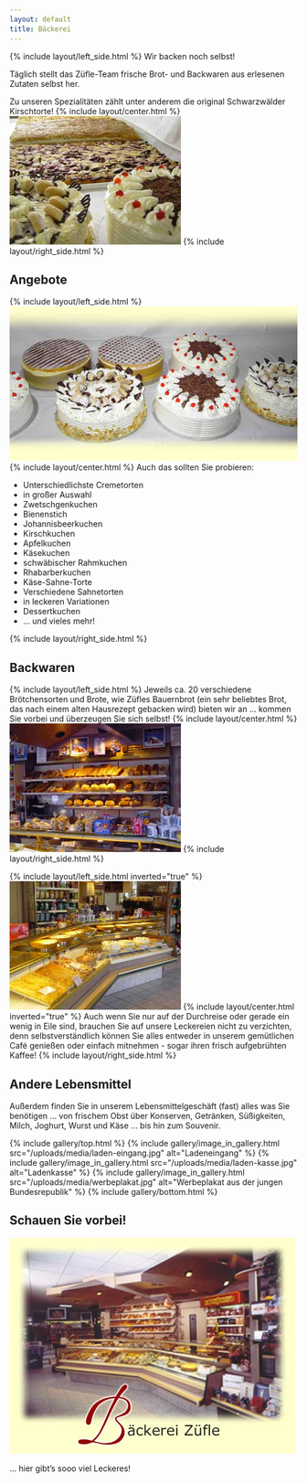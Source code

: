 ```yaml
---
layout: default
title: Bäckerei
---
```

{% include layout/left_side.html %}
Wir backen noch selbst!

Täglich stellt das Züfle-Team frische Brot- und Backwaren aus erlesenen Zutaten selbst her.

Zu unseren Spezialitäten zählt unter anderem die original Schwarzwälder Kirschtorte!
{% include layout/center.html %}
![Kuchen](/uploads/media/kuchen.jpg)
{% include layout/right_side.html %}

## Angebote

{% include layout/left_side.html %}
![Schwarzwälder Kirschtorte](/uploads/media/kirschtorte.jpg)
{% include layout/center.html %}
Auch das sollten Sie probieren:

* Unterschiedlichste Cremetorten
* in großer Auswahl
* Zwetschgenkuchen
* Bienenstich
* Johannisbeerkuchen
* Kirschkuchen
* Apfelkuchen
* Käsekuchen
* schwäbischer Rahmkuchen
* Rhabarberkuchen
* Käse-Sahne-Torte
* Verschiedene Sahnetorten
* in leckeren Variationen
* Dessertkuchen
* ... und vieles mehr!

{% include layout/right_side.html %}

## Backwaren

{% include layout/left_side.html %}
Jeweils ca. 20 verschiedene Brötchensorten und Brote, wie Züfles Bauernbrot (ein sehr beliebtes Brot, das nach einem alten Hausrezept gebacken wird) bieten wir an ... kommen Sie vorbei und überzeugen Sie sich selbst!
{% include layout/center.html %}
![Brottheke](/uploads/media/brottheke.jpg)
{% include layout/right_side.html %}

{% include layout/left_side.html inverted="true" %}
![Kuchentheke](/uploads/media/kuchentheke.jpg)
{% include layout/center.html inverted="true" %}
Auch wenn Sie nur auf der Durchreise oder gerade ein wenig in Eile sind, brauchen Sie auf unsere Leckereien nicht zu verzichten, denn selbstverständlich können Sie alles entweder in unserem gemütlichen Café genießen oder einfach mitnehmen - sogar ihren frisch aufgebrühten Kaffee!
{% include layout/right_side.html %}

## Andere Lebensmittel

Außerdem finden Sie in unserem Lebensmittelgeschäft (fast) alles was Sie benötigen ... von frischem Obst über Konserven, Getränken, Süßigkeiten, Milch, Joghurt, Wurst und Käse ... bis hin zum Souvenir.

{% include gallery/top.html %}
{% include gallery/image_in_gallery.html                                                 src="/uploads/media/laden-eingang.jpg"
    alt="Ladeneingang"
%}
{% include gallery/image_in_gallery.html                                                 src="/uploads/media/laden-kasse.jpg"
    alt="Ladenkasse"
%}
{% include gallery/image_in_gallery.html                                                 src="/uploads/media/werbeplakat.jpg"
    alt="Werbeplakat aus der jungen Bundesrepublik"
%}
{% include gallery/bottom.html %}

## Schauen Sie vorbei!

![Bäckerei Banner](/uploads/media/baeckerei-banner.jpg)

... hier gibt’s sooo viel Leckeres!
